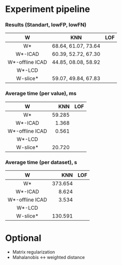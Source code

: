 # Experiment pipeline

### Results (Standart, lowFP, lowFN)

|            W    |           KNN            |       LOF        |
|:---------------:|:------------------------:|:----------------:|
|        W*       |  68.64,   61.07,   73.64 |                  |
|     W*-ICAD     |  60.39,   52.72,   67.30 |                  |
| W*-offline ICAD |  44.85,   08.08,   58.92 |                  |
|     W*-LCD      |   |                  |
|     W-slice*    |  59.07,   49.84,   67.83 |                  |

### Average time (per value), ms

|            W    |          KNN        |       LOF        |
|:---------------:|--------------------:|-----------------:|
|        W*       |       59.285        |                  |
|     W*-ICAD     |        1.368        |                  |
| W*-offline ICAD |        0.561        |                  |
|     W*-LCD      |   |                  |                   |
|     W-slice*    |       20.720        |                  |

### Average time (per dataset), s

|            W    |          KNN        |       LOF        |
|:---------------:|--------------------:|:----------------:|
|        W*       |       373.654       |                  |
|     W*-ICAD     |         8.624       |                  |
| W*-offline ICAD |         3.534       |                  |
|     W*-LCD      |   |                  |
|     W-slice*    |       130.591       |                  |


# Optional

* Matrix regularization
* Mahalanobis <-> weighted distance

